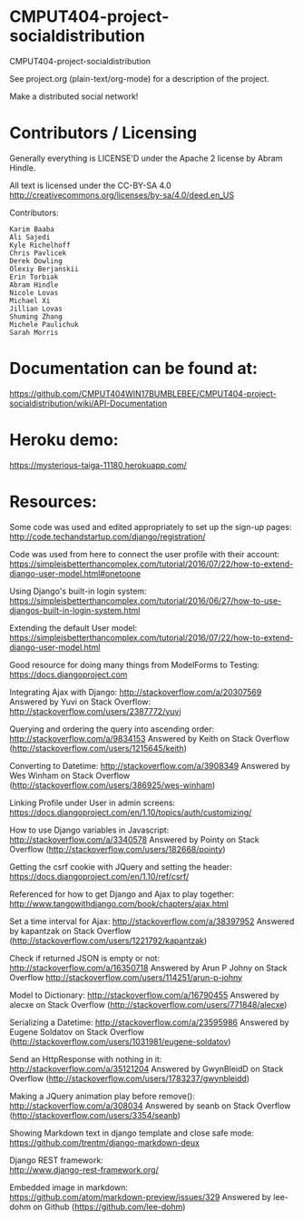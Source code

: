 CMPUT404-project-socialdistribution
===================================

CMPUT404-project-socialdistribution

See project.org (plain-text/org-mode) for a description of the project.

Make a distributed social network!

Contributors / Licensing
========================

Generally everything is LICENSE'D under the Apache 2 license by Abram Hindle.

All text is licensed under the CC-BY-SA 4.0 http://creativecommons.org/licenses/by-sa/4.0/deed.en_US

Contributors:

    Karim Baaba
    Ali Sajedi
    Kyle Richelhoff
    Chris Pavlicek
    Derek Dowling
    Olexiy Berjanskii
    Erin Torbiak
    Abram Hindle
    Nicole Lovas
    Michael Xi
    Jillian Lovas
    Shuming Zhang
    Michele Paulichuk
    Sarah Morris


Documentation can be found at:
=============================

https://github.com/CMPUT404WIN17BUMBLEBEE/CMPUT404-project-socialdistribution/wiki/API-Documentation

Heroku demo:
============
https://mysterious-taiga-11180.herokuapp.com/

Resources:  
=========

Some code was used and edited appropriately to set up the sign-up pages:
http://code.techandstartup.com/django/registration/

Code was used from here to connect the user profile with their account:
https://simpleisbetterthancomplex.com/tutorial/2016/07/22/how-to-extend-django-user-model.html#onetoone

Using Django's built-in login system:
https://simpleisbetterthancomplex.com/tutorial/2016/06/27/how-to-use-djangos-built-in-login-system.html

Extending the default User model:
https://simpleisbetterthancomplex.com/tutorial/2016/07/22/how-to-extend-django-user-model.html

Good resource for doing many things from ModelForms to Testing:
https://docs.djangoproject.com

Integrating Ajax with Django:
http://stackoverflow.com/a/20307569
Answered by Yuvi on Stack Overflow: http://stackoverflow.com/users/2387772/yuvi

Querying and ordering the query into ascending order:
http://stackoverflow.com/a/9834153 Answered by Keith on Stack Overflow (http://stackoverflow.com/users/1215645/keith)

Converting to Datetime:
http://stackoverflow.com/a/3908349 Answered by Wes Winham on Stack Overflow (http://stackoverflow.com/users/386925/wes-winham)

Linking Profile under User in admin screens:
https://docs.djangoproject.com/en/1.10/topics/auth/customizing/

How to use Django variables in Javascript:
http://stackoverflow.com/a/3340578 Answered by Pointy on Stack Overflow (http://stackoverflow.com/users/182668/pointy)

Getting the csrf cookie with JQuery and setting the header:
https://docs.djangoproject.com/en/1.10/ref/csrf/

Referenced for how to get Django and Ajax to play together:
http://www.tangowithdjango.com/book/chapters/ajax.html

Set a time interval for Ajax:
http://stackoverflow.com/a/38397952 Answered by kapantzak on Stack Overflow (http://stackoverflow.com/users/1221792/kapantzak)

Check if returned JSON is empty or not:
http://stackoverflow.com/a/16350718 Answered by Arun P Johny on Stack Overflow http://stackoverflow.com/users/114251/arun-p-johny

Model to Dictionary:
http://stackoverflow.com/a/16790455 Answered by alecxe on Stack Overflow (http://stackoverflow.com/users/771848/alecxe)

Serializing a Datetime:
http://stackoverflow.com/a/23595986 Answered by Eugene Soldatov on Stack Overflow (http://stackoverflow.com/users/1031981/eugene-soldatov)

Send an HttpResponse with nothing in it:
http://stackoverflow.com/a/35121204 Answered by GwynBleidD on Stack Overflow (http://stackoverflow.com/users/1783237/gwynbleidd)

Making a JQuery animation play before remove():
http://stackoverflow.com/a/308034  Answered by seanb on Stack Overflow (http://stackoverflow.com/users/3354/seanb)

Showing Markdown text in django template and close safe mode:  
https://github.com/trentm/django-markdown-deux

Django REST framework:  
http://www.django-rest-framework.org/

Embedded image in markdown:  
https://github.com/atom/markdown-preview/issues/329 Answered by lee-dohm on Github (https://github.com/lee-dohm)
